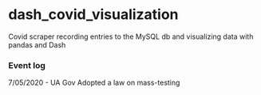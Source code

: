 # dash_covid_visualization
Covid scraper recording entries to the MySQL db and visualizing data with pandas and Dash

### Event log
7/05/2020 - UA Gov Adopted a law on mass-testing

